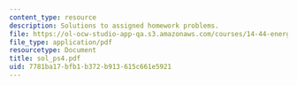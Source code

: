 ```yaml
---
content_type: resource
description: Solutions to assigned homework problems.
file: https://ol-ocw-studio-app-qa.s3.amazonaws.com/courses/14-44-energy-economics-spring-2007/7781ba17bfb1b372b913615c661e5921_sol_ps4.pdf
file_type: application/pdf
resourcetype: Document
title: sol_ps4.pdf
uid: 7781ba17-bfb1-b372-b913-615c661e5921
---
```

